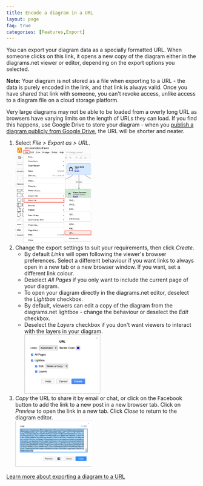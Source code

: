 ```yaml
---
title: Encode a diagram in a URL
layout: page
faq: true
categories: [Features,Export]
---
```


You can export your diagram data as a specially formatted URL. When someone clicks on this link, it opens a new copy of the diagram either in the diagrams.net viewer or editor, depending on the export options you selected. 

**Note:** Your diagram is not stored as a file when exporting to a URL - the data is purely encoded in the link, and that link is always valid. Once you have shared that link with someone, you can't revoke access, unlike access to a diagram file on a cloud storage platform.

Very large diagrams may not be able to be loaded from a overly long URL as browsers have varying limits on the length of URLs they can load. If you find this happens, use Google Drive to store your diagram - when you [publish a diagram publicly from Google Drive](/doc/faq/google-drive-publicly-publish-diagram.html), the URL will be shorter and neater.

1. Select _File > Export as > URL_.
<br /><img src="/assets/img/blog/file-export-url.png" style="width=100%;max-width:200px;height:auto;" alt="Export a diagram as a URL with embedded diagram data">
2. Change the export settings to suit your requirements, then click _Create_.
   * By default _Links_ will open following the viewer's browser preferences. Select a different behaviour if you want links  to always open in a new tab or a new browser window. If you want, set a different link colour.
   * Deselect _All Pages_ if you only want to include the current page of your diagram.
   * To open your diagram directly in the diagrams.net editor, deselect the _Lightbox_ checkbox. 
   * By default, viewers can edit a copy of the diagram from the diagrams.net lightbox - change the behaviour or deselect the _Edit_ checkbox.
   * Deselect the _Layers_ checkbox if you don't want viewers to interact with the layers in your diagram.
<br /><img src="/assets/img/blog/export-url.png" style="width=100%;max-width:200px;height:auto;" alt="Select the export options to export a diagram to a URL">
3. _Copy_ the URL to share it by email or chat, or click on the Facebook button to add the link to a new post in a new browser tab. Click on _Preview_ to open the link in a new tab. Click _Close_ to return to the diagram editor.
<br /><img src="/assets/img/blog/exported-url.png" style="width=100%;max-width:200px;height:auto;" alt="The address created when you export your diagram as a URL is very long">

[Learn more about exporting a diagram to a URL](/blog/export-url.html)